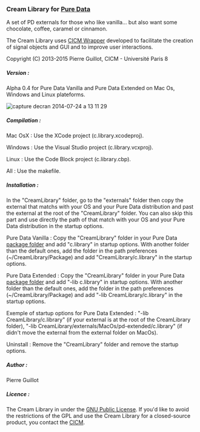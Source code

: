 ### Cream Library for <a title="Pure Data" href="http://msp.ucsd.edu/" target="_blank">Pure Data </a>

<p>A set of  PD externals for those who like vanilla... but also want some chocolate, coffee, caramel or cinnamon.</p> <p>The Cream Library uses <a title="CICM Wrapper" href="https://github.com/CICM/CicmWrapper" target="_blank">CICM Wrapper</a> developed to facilitate the creation of signal objects and GUI and to improve user interactions.</p> <p>Copyright (C) 2013-2015 Pierre Guillot, CICM - Université Paris 8</p>

##### Version :

Alpha 0.4 for Pure Data Vanilla and Pure Data Extended on Mac Os, Windows and Linux plateforms.

![capture decran 2014-07-24 a 13 11 29](https://cloud.githubusercontent.com/assets/1409918/3687190/623be588-1323-11e4-9818-8b463e353e71.png)

##### Compilation :

<p>Mac OsX : Use the XCode project (c.library.xcodeproj). </p>
<p>Windows : Use the Visual Studio project (c.library.vcxproj).</p>
<p>Linux   : Use the Code Block project (c.library.cbp).</p>
<p>All     : Use the makefile.</p>

##### Installation :

<p>In the "CreamLibrary" folder, go to the "externals" folder then copy the external that matchs with your OS and your Pure Data distribution and past the external at the root of the "CreamLibrary" folder. You can also skip this part and use directly the path of that match with your OS and your Pure Data distribution in the startup options.</P>

<p>Pure Data Vanilla : Copy the "CreamLibrary" folder in your Pure Data <a title="package folder" href="http://puredata.info/docs/faq/how-do-i-install-externals-and-help-files" target="_blank">package folder</a> and add "c.library" in startup options. With another folder than the default ones, add the folder in the path preferences (~/CreamLibrary/Package) and add "CreamLibrary/c.library" in the startup options.</P>

<p>Pure Data Extended : Copy the "CreamLibrary" folder in your Pure Data <a title="package folder" href="http://puredata.info/docs/faq/how-do-i-install-externals-and-help-files" target="_blank">package folder</a> and add "-lib c.library" in startup options. With another folder than the default ones, add the folder in the path preferences (~/CreamLibrary/Package) and add "-lib CreamLibrary/c.library" in the startup options.</P>

<p>Exemple of startup options for Pure Data Extended : "-lib CreamLibrary/c.library" (if your external is at the root of the CreamLibrary folder), "-lib CreamLibrary/externals/MacOs/pd-extended/c.library" (if didn't move the external from the external folder on MacOs).</p>

<p>Uninstall : Remove the "CreamLibrary" folder and remove the startup options.</p>

##### Author :

Pierre Guillot

##### Licence : 

The Cream Library in under the <a title="GNU" href="http://www.gnu.org/copyleft/gpl.html" target="_blank">GNU Public License</a>. If you'd like to avoid the restrictions of the GPL and use the Cream Library for a closed-source product, you contact the <a title="CICM" href="http://cicm.mshparisnord.org/" target="_blank">CICM</a>.


